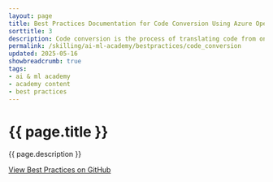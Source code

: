 ```yaml
---
layout: page
title: Best Practices Documentation for Code Conversion Using Azure OpenAI GPT-4o Model
sorttitle: 3
description: Code conversion is the process of translating code from one programming language to another. This is a critical step for organizations modernizing legacy systems, migrating to new technologies, or improving maintainability. However, manual code conversion is labor-intensive, error-prone, and often requires deep expertise in both source and target languages. This document outlines best practices for leveraging Azure OpenAI GPT-4o for code conversion, addressing challenges, and providing solutions for efficient and accurate outcomes.
permalink: /skilling/ai-ml-academy/bestpractices/code_conversion
updated: 2025-05-16
showbreadcrumb: true
tags:
- ai & ml academy
- academy content
- best practices
---
```


# {{ page.title }}

{{ page.description }}

[View Best Practices on GitHub](https://github.com/microsoft-partner-solutions-ai/best-practices/blob/main/code_conversion.md)
